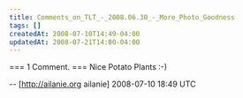 ```yaml
---
title: Comments_on_TLT_-_2008.06.30_-_More_Photo_Goodness
tags: []
createdAt: 2008-07-10T14:49-04:00
updatedAt: 2008-07-21T14:00-04:00
---
```


=== 1 Comment. ===
Nice Potato Plants :-)

-- [http://ailanie.org ailanie] 2008-07-10 18:49 UTC


